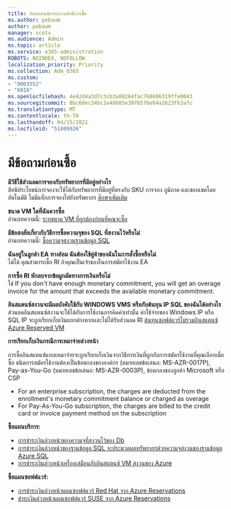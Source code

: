 ```yaml
---
title: อินสแตนซ์การสงวนสิทธิ์การซื้อ
ms.author: pebaum
author: pebaum
manager: scotv
ms.audience: Admin
ms.topic: article
ms.service: o365-administration
ROBOTS: NOINDEX, NOFOLLOW
localization_priority: Priority
ms.collection: Adm_O365
ms.custom:
- "9003552"
- "6816"
ms.openlocfilehash: 4e42d4a3d7c3cb3a08264fac768606319ffe0043
ms.sourcegitcommit: 8bc60ec34bc1e40685e3976576e04a2623f63a7c
ms.translationtype: MT
ms.contentlocale: th-TH
ms.lasthandoff: 04/15/2021
ms.locfileid: "51809926"
---
```

# <a name="questions-before-purchase"></a>มีข้อถามก่อนซื้อ

**มีวิธีใช้ส่วนลดการจองกับทรัพยากรที่มีอยู่อย่างไร**  
สิทธิประโยชน์การจองจะใช้ได้กับทรัพยากรที่มีอยู่ที่ตรงกับ SKU การจอง ภูมิภาค และขอบเขตโดยอัตโนมัติ ไม่มีแท็กการจองไปยังทรัพยากร [ศึกษาเพิ่มเติม](https://docs.microsoft.com/azure/cost-management-billing/reservations/save-compute-costs-reservations?WT.mc_id=Portal-Microsoft_Azure_Support#how-reservation-discount-is-applied) 

**ขนาด VM ใดที่ฉันควรซื้อ**  
อ่านบทความนี้: [ระบุขนาด VM ที่ถูกต้องก่อนที่คุณจะซื้อ](https://docs.microsoft.com/azure/virtual-machines/windows/prepay-reserved-vm-instances?toc=/azure/billing/TOC.json&WT.mc_id=Portal-Microsoft_Azure_Support#determine-the-right-vm-size-before-you-buy)

**มีข้อสงสัยเกี่ยวกับวิธีการซื้อความจุของ SQL ที่สงวนไว้หรือไม่**  
อ่านบทความนี้: [ซื้อความจุสงวนฐานข้อมูล SQL](https://docs.microsoft.com/azure/sql-database/sql-database-reserved-capacity?toc=/azure/billing/TOC.json&WT.mc_id=Portal-Microsoft_Azure_Support#buy-sql-database-reserved-capacity)

**ฉันอยู่ในลูกค้า EA ทางอ้อม ฉันต้องใช้คู่ค้าของฉันในการสั่งซื้อหรือไม่**  
ไม่ได้ คุณสามารถซื้อ RI ถ้าคุณเป็นเจ้าของในการสมัครใช้งาน EA

**การซื้อ RI หักลบจากข้อผูกมัดทางการเงินหรือไม่**  
ใช่ If you don't have enough monetary commitment, you will get an overage invoice for the amount that exceeds the available monetary commitment.

**อินสแตนซ์สงวนจะมีผลบังคับใช้กับ WINDOWS VMS หรือกับต้นทุน IP SQL ของฉันได้อย่างไร**  
ส่วนลดอินสแตนซ์สงวนจะใช้ได้กับการใช้งานการคิดค่าเท่านั้น ค่าใช้จ่ายของ Windows IP หรือ SQL IP จะถูกเรียกเก็บเงินแยกต่างหากและไม่ได้รับส่วนลด RI [ต้นทุนซอฟต์แวร์ไม่รวมอินสแตนซ์ Azure Reserved VM](https://docs.microsoft.com/azure/billing/billing-reserved-instance-windows-software-costs?WT.mc_id=Portal-Microsoft_Azure_Support)  
      
**การเรียกเก็บเงินกรณีการเหมาจ่ายล่วงหน้า**  
      
การซื้ออินสแตนซ์แบบเหมาจ่ายจะถูกเรียกเก็บเงินจากวิธีการเงินที่ผูกกับการสมัครใช้งานที่คุณเลือกเมื่อซื้อ ชนิดการสมัครใช้งานต้องเป็นข้อตกลงขององค์กร (หมายเลขข้อเสนอ: MS-AZR-0017P), Pay-as-You-Go (หมายเลขข้อเสนอ: MS-AZR-0003P), ข้อตกลงของลูกค้า Microsoft หรือ CSP

-   For an enterprise subscription, the charges are deducted from the enrollment's monetary commitment balance or charged as overage
-   For Pay-As-You-Go subscription, the charges are billed to the credit card or invoice payment method on the subscription

**ซื้อแผนบริการ:**

-   [การชําระเงินล่วงหน้าของความจุที่สงวนไว้ของ Db](https://docs.microsoft.com/azure/cosmos-db/cosmos-db-reserved-capacity?WT.mc_id=Portal-Microsoft_Azure_Support)
-   [การชําระเงินล่วงหน้าของฐานข้อมูล SQL จะประมวลผลทรัพยากรด้วยความจุสงวนของฐานข้อมูล Azure SQL](https://docs.microsoft.com/azure/sql-database/sql-database-reserved-capacity?WT.mc_id=Portal-Microsoft_Azure_Support)
-   [การชําระเงินล่วงหน้าเครื่องเสมือนกับอินสแตนซ์ VM สงวนของ Azure](https://docs.microsoft.com/azure/virtual-machines/windows/prepay-reserved-vm-instances?WT.mc_id=Portal-Microsoft_Azure_Support)

**ซื้อแผนซอฟต์แวร์:**

-   [การชําระเงินล่วงหน้าแผนซอฟต์แวร์ Red Hat จาก Azure Reservations](https://docs.microsoft.com/azure/virtual-machines/linux/prepay-rhel-software-charges?WT.mc_id=Portal-Microsoft_Azure_Support)
-   [ชําระเงินล่วงหน้าแผนซอฟต์แวร์ SUSE จาก Azure Reservations](https://docs.microsoft.com/azure/virtual-machines/linux/prepay-suse-software-charges?WT.mc_id=Portal-Microsoft_Azure_Support)
